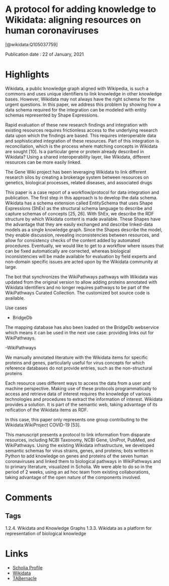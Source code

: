 
A protocol for adding knowledge to Wikidata: aligning resources on human coronaviruses
======================================================================================
  
  [@wikidata:Q105037759]  
  
Publication date : 22 of January, 2021  

# Highlights

Wikidata, a public knowledge graph aligned with Wikipedia, is such a commons and uses unique
identifiers to link knowledge in other knowledge bases. However, Wikidata may not always have the right schema
for the urgent questions. In this paper, we address this problem by showing how a data schema required for the
integration can be modeled with entity schemas represented by Shape Expressions.

Rapid evaluation of these new research findings and integration with
existing resources requires frictionless access to the
underlying research data upon which the findings are
based. This requires interoperable data and sophisticated
integration of these resources. Part of this integration is
reconciliation, which is the process where matching concepts in Wikidata are sought [10]. Is a particular gene or
protein already described in Wikidata? Using a shared
interoperability layer, like Wikidata, different resources
can be more easily linked.

The Gene Wiki project has been leveraging Wikidata
to link different research silos by creating a brokerage
system between resources on genetics, biological processes, related diseases, and associated drugs 

This paper is a case report of a workflow/protocol
for data integration and publication. The first step in
this approach is to develop the data schema. Wikidata has a schema extension called EntitySchema
that uses Shape Expressions (ShEx) as the structural
schema language to describe and capture schemas of
concepts [25, 26]. With ShEx, we describe the RDF
structure by which Wikidata content is made available. These Shapes have the advantage that they are
easily exchanged and describe linked-data models as
a single knowledge graph. Since the Shapes describe
the model, they enable discussion, revealing inconsistencies between resources, and allow for
consistency checks of the content added by automated procedures. Eventually, we would like to get
to a workflow where issues that can be fixed automatically are corrected, whereas biological inconsistencies will be made available for evaluation by field
experts and non-domain specific issues are acted
upon by the Wikidata community at large. 

The bot that synchronizes
the WikiPathways pathways with Wikidata was updated
from the original version to allow adding proteins annotated with Wikidata identifiers and no longer requires
pathways to be part of the WikiPathways Curated Collection. The customized bot source code is available.

Use cases
- BridgeDb

The mapping database has also been loaded on
the BridgeDb webservice which means it can be used
in the next use case: providing links out for
WikiPathways.

-WikiPathways

We manually annotated literature with the Wikidata items for specific
proteins and genes, particularly useful for virus concepts for which reference databases do not provide
entries, such as the non-structural proteins

Each resource uses different ways to access the data from a
user and machine perspective. Making use of these protocols programmatically to access and retrieve data of
interest requires the knowledge of various technologies
and procedures to extract the information of interest.
Wikidata provides a solution. It is part of the semantic
web, taking advantage of its reification of the Wikidata
items as RDF. 

In this case, this paper only represents one group contributing to the
Wikidata:WikiProject COVID-19 [53].

This manuscript presents a protocol to link information
from disparate resources, including NCBI Taxonomy,
NCBI Gene, UniProt, PubMed, and WikiPathways. Using
the existing Wikidata infrastructure, we developed semantic schemas for virus strains, genes, and proteins;
bots written in Python to add knowledge on genes and
proteins of the seven human coronaviruses and linked
them to biological pathways in WikiPathways and to primary literature, visualized in Scholia. We were able to do
so in the period of 2 weeks, using an ad hoc team from
existing collaborations, taking advantage of the open nature of the components involved.


# Comments

## Tags
1.2.4. Wikidata and Knowledge Graphs
1.3.3. Wikidata as a platform for representation of biological knowledge
# Links
  
 * [Scholia Profile](https://scholia.toolforge.org/work/Q105037759)  
 * [Wikidata](https://www.wikidata.org/wiki/Q105037759)  
 * [TABernacle](https://tabernacle.toolforge.org/?#/tab/manual/Q105037759/P921%3BP4510)  
